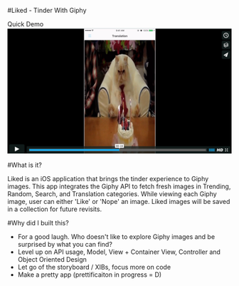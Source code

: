 #Liked - Tinder With Giphy

Quick Demo
[![IMAGE ALT TEXT](liked-demo.png)](https://vimeo.com/158123668 "Demo Video")

#What is it?

Liked is an iOS application that brings the tinder experience to Giphy images. This app integrates the Giphy API to fetch fresh images in Trending, Random, Search, and Translation categories. While viewing each Giphy image, user can either 'Like' or 'Nope' an image. Liked images will be saved in a collection for future revisits.  

#Why did I built this?
+ For a good laugh. Who doesn't like to explore Giphy images and be surprised by what you can find?
+ Level up on API usage, Model, View + Container View, Controller and Object Oriented Design
+ Let go of the storyboard / XIBs, focus more on code 
+ Make a pretty app (prettificaiton in progress = D)




